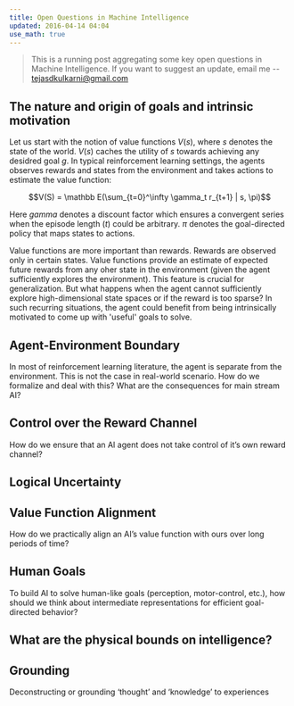 ```yaml
---
title: Open Questions in Machine Intelligence
updated: 2016-04-14 04:04
use_math: true
---
```


> This is a running post aggregating some key open questions in Machine Intelligence. If you want to suggest an update, email me -- tejasdkulkarni@gmail.com   

## The nature and origin of goals and intrinsic motivation
Let us start with the notion of value functions $V(s)$, where $s$ denotes the state of the world. $V(s)$ caches the utility of $s$ towards achieving any desidred goal $g$. In typical reinforcement learning settings, the agents observes rewards and states from the environment and takes actions to estimate the value function:

$$V(S) = \mathbb E(\sum_{t=0}^\infty \gamma_t r_{t+1} | s, \pi)$$

Here $gamma$ denotes a discount factor which ensures a convergent series when the episode length ($t$) could be arbitrary. $\pi$ denotes the goal-directed policy that maps states to actions. 

Value functions are more important than rewards. Rewards are observed only in certain states. Value functions provide an estimate of expected future rewards from any oher state in the environment (given the agent sufficiently explores the environment). This feature is crucial for generalization. But what happens when the agent cannot sufficiently explore high-dimensional state spaces or if the reward is too sparse? In such recurring situations, the agent could benefit from being intrinsically motivated to come up with 'useful' goals to solve. 

<div class="divider"></div>

## Agent-Environment Boundary
In most of reinforcement learning literature, the agent is separate from the environment. This is not the case in real-world scenario. How do we formalize and deal with this? What are the consequences for main stream AI?

<div class="divider"></div>

## Control over the Reward Channel
How do we ensure that an AI agent does not take control of it’s own reward channel?
<div class="divider"></div>

## Logical Uncertainty
<div class="divider"></div>

## Value Function Alignment
How do we practically align an AI’s value function with ours over long periods of time?
<div class="divider"></div>

## Human Goals
To build AI to solve human-like goals (perception, motor-control, etc.), how should we think about intermediate representations for efficient goal-directed behavior?
<div class="divider"></div>

## What are the physical bounds on intelligence?
<div class="divider"></div>

## Grounding
Deconstructing or grounding ‘thought’ and ‘knowledge’ to experiences
<div class="divider"></div>




